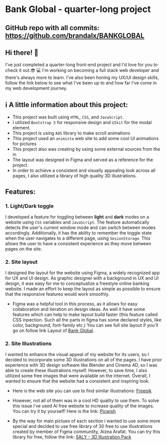 # Bank Global - quarter-long project

## GitHub repo with all commits: https://github.com/brandalx/BANKGLOBAL


## Hi there! 👋
I've just completed a quarter-long front-end project and I'd love for you to check it out.😎
💻 I'm working on becoming a full stack web developer and there's always more to learn. I've also been honing my UX/UI design skills, follow the link below to see what I've been up to and how far I've come in my web development journey.

## ℹ A little information about this project:
 - This project was built using `HTML`, `CSS`, and `JavaScript`. 
 - I utilized `Bootstrap 5` for responsive design and `UIkit` for the modal element.
 - This project is using `AOS` library to make scroll animations
 - This project used an `animista` web site to add some cool UI animations for pictures
 - This project also was creating by using some external sources from the in 
 - The layout was designed in Figma and served as a reference for the project. 
 - In order to achieve a consistent and visually appealing look across all pages, I also utilized a library of high quality 3D illustrations.
 ## Features:
  ### 1. Light/Dark toggle
I developed a feature for toggling between **light** and **dark** modes on a website using `CSS` variables and `JavaScript`. The feature automatically detects the user's current window mode and can switch between modes accordingly. Additionally, it has the ability to remember the toggle state when the user navigates to a different page, using `SesionStorage`. This allows the user to have a consistent experience as they move between pages on the site.

  ### 2. Site layout

  I designed the layout for the website using Figma, a widely recognized app for UX and UI design. As graphic designer with a background in UX and UI design, it was easy for me to conceptualize a freestyle online banking website. I made an effort to keep the layout as simple as possible to ensure that the responsive features would work smoothly.
+ Figma was a helpful tool in this process, as it allows for easy collaboration and iteration on design ideas. As well it have some features which can help to make layout build faster (this feature called CSS inpection. Such all the parts in figma has some declared styles, like color, background, font-family etc.)
You can see full site layout if you'll go on follow link Layout of  [Bank Global](https://www.figma.com/file/CVW6c2MJ2yebxUW88mHJit/light-mode?node-id=0%3A1&t=YSvcd3sJ8OrbL1je-0).

 ### 2. Site Illustrations
 I wanted to enhance the visual appeal of my website for its users, so I decided to incorporate some 3D illustrations on all of the pages. I have prior experience with 3D design software like Blender and Cinema 4D, so I was able to create these illustrations myself. However, to save time, I also utilized some free images that were available on the internet. Overall, I wanted to ensure that the website had a consistent and inspiring look.

* Here is the web site you can use to find similar illustrations: [Freepik](https://www.freepik.com/)

* However, not all of them was in a cool HD quality to use them. To solve this issue i've used AI free website to increase quality of the images. You can try it by yourself! Here is the link: [Picwish](https://picwish.com/)

* By the way for main pictues of each section i wanted to use some more special and decided to use free library of 30 free to use illustrations created by member of Figma communtity, Alzea Arafat. You can try this library for free, follow the link: [SALY - 3D Illustration Pack](https://www.figma.com/community/file/890095002328610853)
